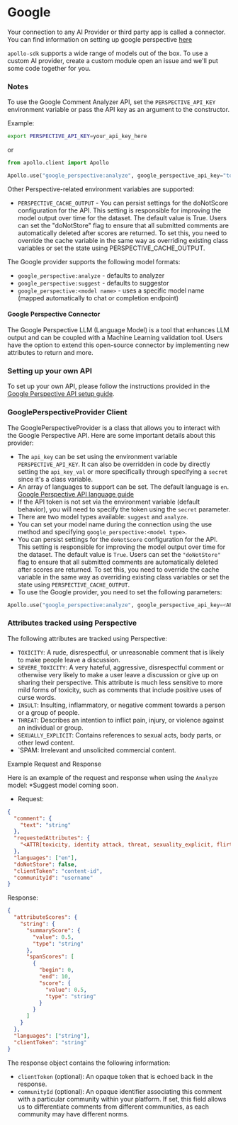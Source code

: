 # Google

Your connection to any AI Provider or third party app is called a connector. You can find information on setting up google perspective [here](https://developers.google.com/codelabs/setup-perspective-api#0)

`apollo-sdk` supports a wide range of models out of the box. To use a custom AI provider, create a custom module open an issue and we'll put some code together for you.

### Notes

To use the Google Comment Analyzer API, set the `PERSPECTIVE_API_KEY` environment variable or pass the API key as an argument to the constructor.

Example:

```bash
export PERSPECTIVE_API_KEY=your_api_key_here
```

or

```python
from apollo.client import Apollo

Apollo.use("google_perspective:analyze", google_perspective_api_key="token")
```

Other Perspective-related environment variables are supported:

- `PERSPECTIVE_CACHE_OUTPUT` - You can persist settings for the doNotScore configuration for the API. This setting is responsible for improving the model output over time for the dataset. The default value is True. Users can set the "doNotStore" flag to ensure that all submitted comments are automatically deleted after scores are returned. To set this, you need to override the cache variable in the same way as overriding existing class variables or set the state using PERSPECTIVE_CACHE_OUTPUT.

The Google provider supports the following model formats:

- `google_perspective:analyze` - defaults to analyzer
- `google_perspective:suggest` - defaults to suggestor
- `google_perspective:<model name>` - uses a specific model name (mapped automatically to chat or completion endpoint)

#### Google Perspective Connector

The Google Perspective LLM (Language Model) is a tool that enhances LLM output and can be coupled with a Machine Learning validation tool. Users have the option to extend this open-source connector by implementing new attributes to return and more.

### Setting up your own API

To set up your own API, please follow the instructions provided in the [Google Perspective API setup guide](https://developers.google.com/codelabs/setup-perspective-api#4).

### GooglePerspectiveProvider Client

The GooglePerspectiveProvider is a class that allows you to interact with the Google Perspective API. Here are some important details about this provider:

- The `api_key` can be set using the environment variable `PERSPECTIVE_API_KEY`. It can also be overridden in code by directly setting the `api_key_val` or more specifically through specifying a `secret` since it's a class variable.
- An array of languages to support can be set. The default language is `en`. [Google Perspective API language guide](https://developers.perspectiveapi.com/s/about-the-api-attributes-and-languages?language=en_US)
- If the API token is not set via the environment variable (default behavior), you will need to specify the token using the `secret` parameter.
- There are two model types available: `suggest` and `analyze`.
- You can set your model name during the connection using the use method and specifying `google_perspective:<model type>`.
- You can persist settings for the `doNotScore` configuration for the API. This setting is responsible for improving the model output over time for the dataset. The default value is `True`. Users can set the `"doNotStore"` flag to ensure that all submitted comments are automatically deleted after scores are returned. To set this, you need to override the cache variable in the same way as overriding existing class variables or set the state using `PERSPECTIVE_CACHE_OUTPUT`.
- To use the Google provider, you need to set the following parameters:

```python
Apollo.use("google_perspective:analyze", google_perspective_api_key=<API KEY(optional)>)
```

### Attributes tracked using Perspective

The following attributes are tracked using Perspective:

- `TOXICITY`: A rude, disrespectful, or unreasonable comment that is likely to make people leave a discussion.
- `SEVERE_TOXICITY`: A very hateful, aggressive, disrespectful comment or otherwise very likely to make a user leave a discussion or give up on sharing their perspective. This attribute is much less sensitive to more mild forms of toxicity, such as comments that include positive uses of curse words.
- `INSULT`: Insulting, inflammatory, or negative comment towards a person or a group of people.
- `THREAT`: Describes an intention to inflict pain, injury, or violence against an individual or group.
- `SEXUALLY_EXPLICIT`: Contains references to sexual acts, body parts, or other lewd content.
- `SPAM: Irrelevant and unsolicited commercial content.

Example Request and Response

Here is an example of the request and response when using the `Analyze` model:
\*Suggest model coming soon.

- Request:

```json
{
  "comment": {
    "text": "string"
  },
  "requestedAttributes": {
    "<ATTR[toxicity, identity attack, threat, sexuality_explicit, flirtation, spam]>": {}
  },
  "languages": ["en"],
  "doNotStore": false,
  "clientToken": "content-id",
  "communityId": "username"
}
```

Response:

```json
{
  "attributeScores": {
    "string": {
      "summaryScore": {
        "value": 0.5,
        "type": "string"
      },
      "spanScores": [
        {
          "begin": 0,
          "end": 10,
          "score": {
            "value": 0.5,
            "type": "string"
          }
        }
      ]
    }
  },
  "languages": ["string"],
  "clientToken": "string"
}
```

The response object contains the following information:

- `clientToken` (optional): An opaque token that is echoed back in the response.
- `communityId` (optional): An opaque identifier associating this comment with a particular community within your platform. If set, this field allows us to differentiate comments from different communities, as each community may have different norms.
